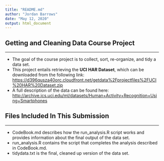 ```yaml
---
title: "README.md"
author: "Jordan Barrows"
date: "May 12, 2020"
output: html_document
---
```


## Getting and Cleaning Data Course Project
***
* The goal of the course project is to collect, sort, re-organize, and tidy a data set. 
* This project entails retrieving the **UCI HAR Dataset**, which can be downloaded from the following link: https://d396qusza40orc.cloudfront.net/getdata%2Fprojectfiles%2FUCI%20HAR%20Dataset.zip
* A full description of the data can be found here: http://archive.ics.uci.edu/ml/datasets/Human+Activity+Recognition+Using+Smartphones

## Files Included In This Submission
***
* CodeBook.md describes how the run_analysis.R script works and provides information about the final output of the data set.
* run_analysis.R contains the script that completes the analysis described in CodeBook.md.
* tidydata.txt is the final, cleaned up version of the data set. 


